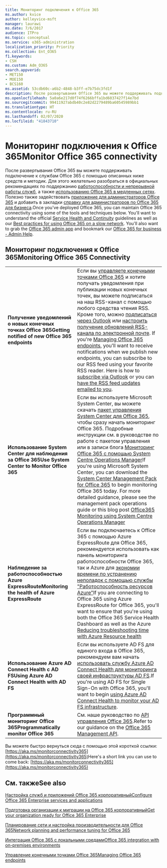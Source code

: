 ```yaml
---
title: Мониторинг подключения к Office 365
ms.author: kvice
author: kelleyvice-msft
manager: laurawi
ms.date: 7/6/2017
audience: ITPro
ms.topic: conceptual
ms.service: o365-administration
localization_priority: Priority
ms.collection: Ent_O365
f1.keywords:
- CSH
ms.custom: Adm_O365
search.appverid:
- MET150
- MOE150
- BCS160
ms.assetid: 53cdb60c-a6b2-4848-b3ff-e7b75dc3fd1f
description: После развертывания Office 365 вы можете поддерживать подключение к службам Office 365 с помощью описанных ниже средств и методик. Для этого желательно разобраться в официальных рекомендациях по поддержанию работоспособности и непрерывной работы служб, а также использованию Office 365 в медленных сетях. Полезно также задействовать приложение для администраторов Office 365 и добавить в закладки справку для администраторов по Office 365 для бизнеса.
ms.openlocfilehash: 5a0a6e217d0f74f6266bffa1bd6037427f14e7bd
ms.sourcegitcommit: 99411927abdb40c2e82d2279489ba60545989bb1
ms.translationtype: HT
ms.contentlocale: ru-RU
ms.lasthandoff: 02/07/2020
ms.locfileid: "41843710"
---
```

# <a name="monitor-office-365-connectivity"></a><span data-ttu-id="1bc58-105">Мониторинг подключения к Office 365</span><span class="sxs-lookup"><span data-stu-id="1bc58-105">Monitor Office 365 connectivity</span></span>

<span data-ttu-id="1bc58-p102">После развертывания Office 365 вы можете поддерживать подключение к службам Office 365 с помощью описанных ниже средств и методик. Для этого желательно разобраться в официальных рекомендациях по поддержанию [работоспособности и непрерывной работы служб](https://docs.microsoft.com/office365/servicedescriptions/office-365-platform-service-description/service-health-and-continuity), а также [использованию Office 365 в медленных сетях](https://support.office.com/article/fd16c8d2-4799-4c39-8fd7-045f06640166). Полезно также задействовать [приложение для администраторов Office 365](https://blogs.office.com/2015/03/13/administer-on-the-go-with-the-updated-office-365-admin-app/) и добавить в закладки [справку для администраторов по Office 365 для бизнеса](https://support.office.com/article/17d3ff3f-3601-466e-b5a1-482b31cfb791).</span><span class="sxs-lookup"><span data-stu-id="1bc58-p102">Once you've deployed Office 365, you can maintain Office 365 connectivity using some of the tools and techniques below. You'll want to understand the official [Service Health and Continuity](https://docs.microsoft.com/office365/servicedescriptions/office-365-platform-service-description/service-health-and-continuity) guidelines as well as our [Best practices for using Office 365 on a slow network](https://support.office.com/article/fd16c8d2-4799-4c39-8fd7-045f06640166). You'll also want to grab the [Office 365 admin app](https://blogs.office.com/2015/03/13/administer-on-the-go-with-the-updated-office-365-admin-app/) and bookmark our [Office 365 for business - Admin Help](https://support.office.com/article/17d3ff3f-3601-466e-b5a1-482b31cfb791).</span></span>
  
## <a name="monitoring-office-365-connectivity"></a><span data-ttu-id="1bc58-109">Мониторинг подключения к Office 365</span><span class="sxs-lookup"><span data-stu-id="1bc58-109">Monitoring Office 365 Connectivity</span></span>

|||
|:-----|:-----|
|<span data-ttu-id="1bc58-110">**Получение уведомлений о новых конечных точках Office 365**</span><span class="sxs-lookup"><span data-stu-id="1bc58-110">**Getting notified of new Office 365 endpoints**</span></span> <br/> |<span data-ttu-id="1bc58-p103">Если вы [управляете конечными точками Office 365](https://support.office.com/article/99cab9d4-ef59-4207-9f2b-3728eb46bf9a) и хотите получать уведомления при публикации новых конечных точек, вы можете подписаться на наш RSS-канал с помощью любого средства чтения RSS. Кроме того, можно [подписаться через Outlook](https://go.microsoft.com/fwlink/p/?LinkId=532416) или [настроить получение обновлений RSS-канала по электронной почте](https://go.microsoft.com/fwlink/p/?LinkId=532417).  </span><span class="sxs-lookup"><span data-stu-id="1bc58-p103">If you're [Managing Office 365 endpoints](https://support.office.com/article/99cab9d4-ef59-4207-9f2b-3728eb46bf9a), you'll want to receive notifications when we publish new endpoints, you can subscribe to our RSS feed using your favorite RSS reader. Here is how to [subscribe via Outlook](https://go.microsoft.com/fwlink/p/?LinkId=532416) or you can [have the RSS feed updates emailed to you](https://go.microsoft.com/fwlink/p/?LinkId=532417).  </span></span><br/> |
|<span data-ttu-id="1bc58-113">**Использование System Center для наблюдения за Office 365**</span><span class="sxs-lookup"><span data-stu-id="1bc58-113">**Use System Center to Monitor Office 365**</span></span> <br/> |<span data-ttu-id="1bc58-p104">Если вы используете Microsoft System Center, вы можете скачать [пакет управления System Center для Office 365](https://www.microsoft.com/download/details.aspx?id=43708), чтобы сразу начать мониторинг Office 365. Подробные инструкции см. в руководстве по работе с пакетом управления или в записи блога [Мониторинг Office 365 с помощью System Centre Operations Manager](https://blogs.msdn.com/b/mvpawardprogram/archive/2015/07/08/office365-monitoring-using-system-centre-operations-manager.aspx)</span><span class="sxs-lookup"><span data-stu-id="1bc58-p104">If you're using Microsoft System Center, you can download the [System Center Management Pack for Office 365](https://www.microsoft.com/download/details.aspx?id=43708) to begin monitoring Office 365 today. For more detailed guidance, please see the management pack operations guide or this blog post [Office365 Monitoring using System Centre Operations Manager](https://blogs.msdn.com/b/mvpawardprogram/archive/2015/07/08/office365-monitoring-using-system-centre-operations-manager.aspx)</span></span> <br/> |
|<span data-ttu-id="1bc58-116">**Наблюдение за работоспособностью Azure ExpressRoute**</span><span class="sxs-lookup"><span data-stu-id="1bc58-116">**Monitoring the health of Azure ExpressRoute**</span></span> <br/> |<span data-ttu-id="1bc58-117">Если вы подключаетесь к Office 365 с помощью Azure ExpressRoute для Office 365, рекомендуется использовать как панель мониторинга работоспособности Office 365, так и Azure для [экономии времени по устранению неполадок с помощью службы "Работоспособность ресурсов Azure"](https://azure.microsoft.com/blog/reduce-troubleshooting-time-with-azure-resource-health/)</span><span class="sxs-lookup"><span data-stu-id="1bc58-117">If you are connecting to Office 365 using Azure ExpressRoute for Office 365, you'll want to ensure that you're using both the Office 365 Service Health Dashboard as well as the Azure [Reducing troubleshooting time with Azure Resource health](https://azure.microsoft.com/blog/reduce-troubleshooting-time-with-azure-resource-health/)</span></span> <br/> |
|<span data-ttu-id="1bc58-118">**Использование Azure AD Connect Health с AD FS**</span><span class="sxs-lookup"><span data-stu-id="1bc58-118">**Using Azure AD Connect Health with AD FS**</span></span> <br/> |<span data-ttu-id="1bc58-119">Если вы используете AD FS для единого входа в Office 365, рекомендуем вам начать [использовать службу Azure AD Connect Health для мониторинга своей инфраструктуры AD FS](https://azure.microsoft.com/documentation/articles/active-directory-aadconnect-health-adfs/).</span><span class="sxs-lookup"><span data-stu-id="1bc58-119">If you're using AD FS for Single Sign-On with Office 365, you'll want to begin [using Azure AD Connect Health to monitor your AD FS infrastructure](https://azure.microsoft.com/documentation/articles/active-directory-aadconnect-health-adfs/).</span></span>  <br/> |
|<span data-ttu-id="1bc58-120">**Программный мониторинг Office 365**</span><span class="sxs-lookup"><span data-stu-id="1bc58-120">**Programmatically monitor Office 365**</span></span> <br/> |<span data-ttu-id="1bc58-121">См. наше руководство по [API управления Office 365](https://docs.microsoft.com/office/office-365-management-api/office-365-management-apis-overview).</span><span class="sxs-lookup"><span data-stu-id="1bc58-121">Refer to our guidance on the [Office 365 Management API](https://docs.microsoft.com/office/office-365-management-api/office-365-management-apis-overview).</span></span>  <br/> |

<span data-ttu-id="1bc58-122">Вы можете быстро вернуться сюда с помощью этой короткой ссылки: [https://aka.ms/monitorconnectivity365](https://aka.ms/monitorconnectivity365)</span><span class="sxs-lookup"><span data-stu-id="1bc58-122">Here's a short link you can use to come back: [https://aka.ms/monitorconnectivity365](https://aka.ms/monitorconnectivity365)</span></span>
  
## <a name="see-also"></a><span data-ttu-id="1bc58-123">См. также</span><span class="sxs-lookup"><span data-stu-id="1bc58-123">See also</span></span>

[<span data-ttu-id="1bc58-124">Настройка служб и приложений Office 365 корпоративный</span><span class="sxs-lookup"><span data-stu-id="1bc58-124">Configure Office 365 Enterprise services and applications</span></span>](configure-services-and-applications.md)
  
[<span data-ttu-id="1bc58-125">Подготовка организации к миграции на Office 365 корпоративный</span><span class="sxs-lookup"><span data-stu-id="1bc58-125">Get your organization ready for Office 365 Enterprise</span></span>](get-your-organization-ready-for-office-365.md)
  
[<span data-ttu-id="1bc58-126">Планирование сети и настройка производительности для Office 365</span><span class="sxs-lookup"><span data-stu-id="1bc58-126">Network planning and performance tuning for Office 365</span></span>](network-planning-and-performance.md)
  
[<span data-ttu-id="1bc58-127">Интеграция Office 365 с локальными средами</span><span class="sxs-lookup"><span data-stu-id="1bc58-127">Office 365 integration with on-premises environments</span></span>](office-365-integration.md)
  
[<span data-ttu-id="1bc58-128">Управление конечными точками Office 365</span><span class="sxs-lookup"><span data-stu-id="1bc58-128">Managing Office 365 endpoints</span></span>](https://support.office.com/article/99cab9d4-ef59-4207-9f2b-3728eb46bf9a)
